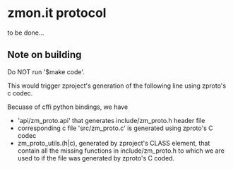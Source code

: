 # zmon.it protocol
to be done...

## Note on building
Do NOT run '$make code'.

This would trigger zproject's generation of the following line
    <model name = "zm_proto" codec="zproto_codec_c" />
using zproto's c codec. 

Becuase of cffi python bindings, we have 
 * 'api/zm_proto.api' that generates include/zm_proto.h header file
 * corresponding c file 'src/zm_proto.c' is generated using zproto's C codec 
 * zm_proto_utils.(h|c), generated by zproject's CLASS element, that contain
   all the missing functions in include/zm_proto.h to which we are used to if
   the file was generated by zproto's C coded. 

